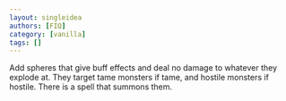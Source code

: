 ```yaml
---
layout: singleidea
authors: [FIQ]
category: [vanilla]
tags: []
---
```

Add spheres that give buff effects and deal no damage to whatever they explode at. They target tame monsters if tame, and hostile monsters if hostile. There is a spell that summons them.
